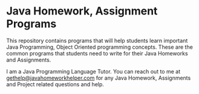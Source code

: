 # Java Homework, Assignment Programs
This repository contains programs that will help students learn important Java Programming, Object Oriented programming concepts. 
These are the common programs that students need to write for their Java Homeworks and Assignments. 

I am a Java Programming Language Tutor. You can reach out to me at gethelp@javahomeworkhelper.com for any Java Homework, Assignments and Project related questions and help.
